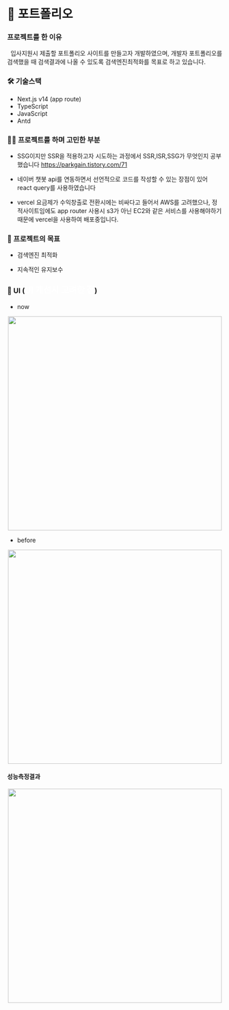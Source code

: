 # 🙌 포트폴리오

### 프로젝트를 한 이유

&nbsp; 입사지원시 제출할 포트폴리오 사이트를 만들고자 개발하였으며, 
개발자 포트폴리오를 검색했을 때 검색결과에 나올 수 있도록 검색엔진최적화를 목표로 하고 있습니다.

### 🛠 기술스택

-   Next.js v14 (app route)
-   TypeScript
-   JavaScript
-   Antd

### 🙆‍♀️ 프로젝트를 하며 고민한 부분

-   SSG이지만 SSR을 적용하고자 시도하는 과정에서 SSR,ISR,SSG가 무엇인지 공부했습니다 https://parkgain.tistory.com/71
  
-   네이버 챗봇 api를 연동하면서 선언적으로 코드를 작성할 수 있는 장점이 있어 react query를 사용하였습니다
  
-   vercel 요금제가 수익창출로 전환시에는 비싸다고 들어서 AWS를 고려했으나, 정적사이트임에도 app router 사용시 s3가 아닌 EC2와 같은 서비스를 사용해야하기 때문에 vercel을 사용하여 배포중입니다.

### 🚩 프로젝트의 목표

-   검색엔진 최적화

-   지속적인 유지보수

### 🎨 UI (<a href="https://parkgain.tistory.com/55#https://www.parkgaini.com/_(%EC%A0%9C_%ED%8F%AC%ED%8A%B8%ED%8F%B4%EB%A6%AC%EC%98%A4_%EC%82%AC%EC%9D%B4%ED%8A%B8%EC%9E%85%EB%8B%88%EB%8B%A4.)" style="text-decoration : none; font-size:20px; color : white;">UI 개선시 고려한 점</a>)

-   now
<div align="center">
<img src="https://github.com/PARKGAIN/portfolio/assets/84880886/3d8d959b-75b3-4cf2-a70b-d95e5f8a1d4f" width="500"/>
</div>

-   before
<div align="center">
<img src="https://user-images.githubusercontent.com/84880886/235331760-31a8f65f-395f-445f-86d6-ed7cf7486a97.gif" width="500"/>
</div>

#### 성능측정결과

<div align="center">
<img src="https://github.com/PARKGAIN/portfolio/assets/84880886/e0e18df9-9e02-4e5c-94fa-9b4b2fa61fae" width="500"/>
</div>

